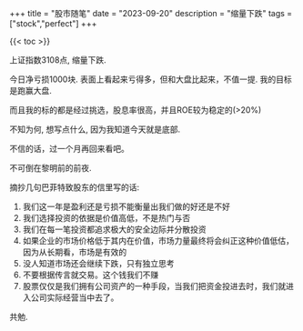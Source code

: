 +++
title = "股市随笔"
date = "2023-09-20"
description = "缩量下跌"
tags = ["stock","perfect"]
+++

{{< toc >}}

上证指数3108点, 缩量下跌.

今日净亏损1000块. 表面上看起来亏得多，但和大盘比起来，不值一提. 我的目标是跑赢大盘. 

而且我的标的都是经过挑选，股息率很高，并且ROE较为稳定的(>20%)

不知为何, 想写点什么, 因为我知道今天就是底部. 

不信的话，过一个月再回来看吧。

不可倒在黎明前的前夜.

摘抄几句巴菲特致股东的信里写的话:

1. 我们这一年是盈利还是亏损不能衡量出我们做的好还是不好
2. 我们选择投资的依据是价值高低，不是热门与否
3. 我们在每一笔投资都追求极大的安全边际并分散投资
4. 如果企业的市场价格低于其内在价值，市场力量最终将会纠正这种价值低估，因为从长期看，市场是有效的
5. 没人知道市场还会继续下跌，只有独立思考
6. 不要根据传言就交易。这个钱我们不赚
7. 股票仅仅是我们拥有公司资产的一种手段，当我们把资金投进去时，我们就进入公司实际经营当中去了。

共勉.
